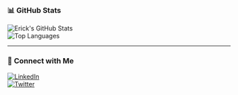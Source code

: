 ### 📊 **GitHub Stats**  
![Erick's GitHub Stats](https://github-readme-stats.vercel.app/api?username=erikdevs&show_icons=true&theme=radical)  
![Top Languages](https://github-readme-stats.vercel.app/api/top-langs/?username=erikdevs&layout=compact&theme=radical)  

---

### 🔗 **Connect with Me**  
[![LinkedIn](https://img.shields.io/badge/LinkedIn-blue?style=for-the-badge&logo=linkedin)](https://linkedin.com/in/erick_kariuki)  
[![Twitter](https://img.shields.io/badge/Twitter-1DA1F2?style=for-the-badge&logo=twitter&logoColor=white)](https://twitter.com/)  
